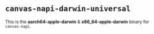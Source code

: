 # `canvas-napi-darwin-universal`

This is the **aarch64-apple-darwin** & **x86_64-apple-darwin** binary for `canvas-napi`
